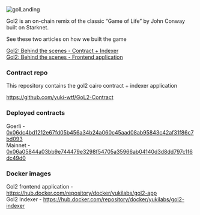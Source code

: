 \
\
![golLanding](https://user-images.githubusercontent.com/5764504/171171394-5f7b5753-6f48-4b5f-96a1-c03d6fb9e222.svg)

Gol2 is an on-chain remix of the classic “Game of Life” by John Conway built on Starknet.

See these two articles on how we built the game 

[Gol2: Behind the scenes - Contract + Indexer ](https://medium.com/@r.walsh.21/gol2-behind-the-scenes-pt1-a38e280f63cf) <br>
[Gol2: Behind the scenes - Frontend application](https://medium.com/@r.walsh.21/gol2-behind-the-scenes-pt1-a38e280f63cf)


### Contract repo 

This repository contains the gol2 cairo contract + indexer application

https://github.com/yuki-wtf/GoL2-Contract


### Deployed contracts

Goerli - [0x06dc4bd1212e67fd05b456a34b24a060c45aad08ab95843c42af31f86c7bd093](https://goerli.voyager.online/contract/0x06dc4bd1212e67fd05b456a34b24a060c45aad08ab95843c42af31f86c7bd093) <br>
Mainnet - [0x06a05844a03bb9e744479e3298f54705a35966ab04140d3d8dd797c1f6dc49d0](https://goerli.voyager.online/contract/0x06a05844a03bb9e744479e3298f54705a35966ab04140d3d8dd797c1f6dc49d0) <br>



### Docker images

Gol2 frontend application - [https://hub.docker.com/repository/docker/yukilabs/gol2-app
](https://hub.docker.com/repository/docker/yukilabs/gol2-app
)<br>
Gol2 Indexer - [https://hub.docker.com/repository/docker/yukilabs/gol2-indexer
](https://hub.docker.com/repository/docker/yukilabs/gol2-indexer
)


